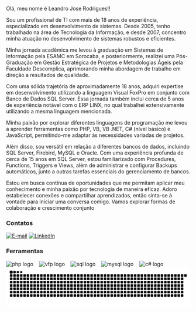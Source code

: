 <p align="left">
  Olá, meu nome é Leandro Jose Rodrigues!!
</p>
<p align="left">
  Sou um profissional de TI com mais de 18 anos de experiência, especializado em desenvolvimento de sistemas. Desde 2005, tenho trabalhado na área de Tecnologia da Informação, e desde 2007, concentro minha atuação no desenvolvimento de sistemas robustos  e eficientes.
</p>
<p align="left">
  Minha jornada acadêmica me levou à graduação em Sistemas de Informação pela ESAMC em Sorocaba, e posteriormente, realizei uma Pós-Graduação em Gestão Estratégica de Projetos e Metodologias Ágeis pela Faculdade Descomplica, aprimorando minha abordagem de trabalho em direção a resultados de qualidade.
</p>
<p align="left">

Com uma sólida trajetória de aproximadamente 18 anos, adquiri expertise em desenvolvimento utilizando a linguagem Visual FoxPro em conjunto com Banco de Dados SQL Server. Essa jornada também inclui cerca de 5 anos de experiência notável com o ERP LINX, no qual trabalhei extensivamente utilizando a mesma linguagem mencionada.
</p>
<p align="left">

Minha paixão por explorar diferentes linguagens de programação me levou a aprender ferramentas como PHP, VB, VB .NET, C# (nível básico) e JavaScript, permitindo-me adaptar às necessidades variadas de projetos.
</p>
<p align="left">

Além disso, sou versátil em relação a diferentes bancos de dados, incluindo SQL Server, Firebird, MySQL e Oracle. Com uma experiência profunda de cerca de 15 anos em SQL Server, estou familiarizado com Procedures, Functions, Triggers e Views, além de administrar e configurar Backups automáticos, junto a outras tarefas essenciais do gerenciamento de bancos.
</p>
<p align="left">

Estou em busca contínua de oportunidades que me permitam aplicar meu conhecimento e minha paixão por tecnologia de maneira eficaz. Adoro estabelecer conexões e compartilhar aprendizados, então sinta-se à vontade para iniciar uma conversa comigo. Vamos explorar formas de colaboração e crescimento conjunto
</p>

<h3 align="left">Contatos</h3>

[![E-mail](https://img.shields.io/badge/-Email-000?style=for-the-badge&logo=microsoft-outlook&logoColor=0000FF&color:FFF)](mailto:lj-rodrigues@hotmail.com)
[![LinkedIn](https://img.shields.io/badge/-LinkedIn-000?style=for-the-badge&logo=linkedin&logoColor=0000FF&color:FFF)](https://www.linkedin.com/in/lj-rodrigues/)

<h3 align="left">Ferramentas</h3>

<div align="left">
  <img src="https://cdn.icon-icons.com/icons2/2108/PNG/512/php_icon_130857.png" height="25" alt="php logo"  />
  <img width="8" />
  <img src="https://upload.wikimedia.org/wikipedia/commons/6/64/Foxpro-icon.png" height="25" alt="vfp logo"  />
  <img width="8" />
  <img src="https://www.gezginler.net/indir/resim-grafik/microsoft-sql-server-2012-1356429410.png" height="25" alt="sql logo"  />
  <img width="8" />
  <img src="https://cdn-icons-png.flaticon.com/512/919/919836.png" height="25" alt="mysql logo"  />
  <img width="8" />
  <img src="https://e7.pngegg.com/pngimages/328/221/png-clipart-c-programming-language-logo-microsoft-visual-studio-net-framework-javascript-icon-purple-logo.png" height="25" alt="c# logo"  />
</div>


<picture>
  <source media="(prefers-color-scheme: dark)" srcset="https://raw.githubusercontent.com/ljrodrigues/ljrodrigues/output/github-contribution-grid-snake-dark.svg">
  <source media="(prefers-color-scheme: light)" srcset="https://raw.githubusercontent.com/ljrodrigues/ljrodrigues/output/github-contribution-grid-snake.svg">
  <img alt="github contribution grid snake animation" src="https://raw.githubusercontent.com/ljrodrigues/ljrodrigues/output/github-contribution-grid-snake.svg">
</picture>
<br><br>

